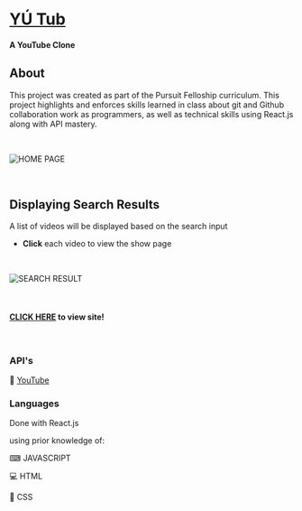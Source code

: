 # [YÚ Tub](http://localhost:3000/)
#### A YouTube Clone


## About
This project was created as part of the Pursuit Felloship curriculum. This project highlights and enforces skills learned in class about git and Github collaboration work as programmers, as well as technical skills using React.js along with API mastery.

<br>

![HOME PAGE](https://user-images.githubusercontent.com/115671600/226187446-2f30a607-6121-44e3-85c3-d33bda44eae4.png)

<br>

## Displaying Search Results
A list of videos will be displayed based on the search input

* **Click** each video to view the show page

<br>

![SEARCH RESULT](http://localhost:3000/videos:id)

<br>

#### [CLICK HERE](https://64172ce3083164624c1d43a5--gregarious-genie-9c406a.netlify.app/) to view site!

<br>

### API's
🔌 [YouTube](https://console.cloud.google.com/apis/)


### Languages
Done with React.js

using prior knowledge of:

<p>⌨ JAVASCRIPT</p>
<p>💻 HTML</p>
🎨 CSS
